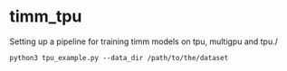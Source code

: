# timm_tpu
Setting up a pipeline for training timm models on tpu, multigpu and tpu./

`python3 tpu_example.py --data_dir /path/to/the/dataset`
